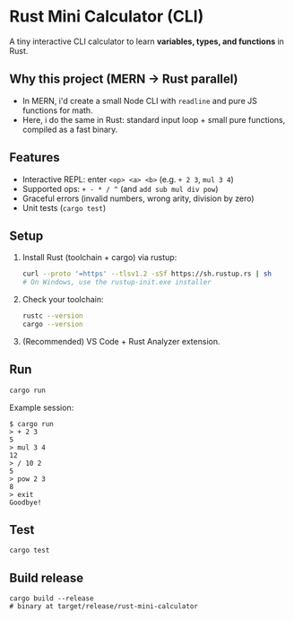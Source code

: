 # Rust Mini Calculator (CLI)

A tiny interactive CLI calculator to learn **variables, types, and functions** in Rust.

## Why this project (MERN → Rust parallel)

- In MERN, i'd create a small Node CLI with `readline` and pure JS functions for math.
- Here, i do the same in Rust: standard input loop + small pure functions, compiled as a fast binary.

## Features

- Interactive REPL: enter `<op> <a> <b>` (e.g. `+ 2 3`, `mul 3 4`)
- Supported ops: `+ - * / ^` (and `add sub mul div pow`)
- Graceful errors (invalid numbers, wrong arity, division by zero)
- Unit tests (`cargo test`)

## Setup

1. Install Rust (toolchain + cargo) via rustup:
   ```bash
   curl --proto '=https' --tlsv1.2 -sSf https://sh.rustup.rs | sh
   # On Windows, use the rustup-init.exe installer
   ```

2. Check your toolchain:
   ```bash
   rustc --version
   cargo --version
   ```

3. (Recommended) VS Code + Rust Analyzer extension.

## Run

```bash
cargo run
```

Example session:
```
$ cargo run
> + 2 3
5
> mul 3 4
12
> / 10 2
5
> pow 2 3
8
> exit
Goodbye!
```

## Test
```
cargo test
```

## Build release
```
cargo build --release
# binary at target/release/rust-mini-calculator
```